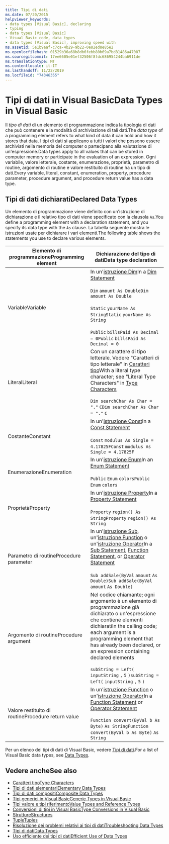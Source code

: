 ```yaml
---
title: Tipi di dati
ms.date: 07/20/2015
helpviewer_keywords:
- data types [Visual Basic], declaring
- typing
- data types [Visual Basic]
- Visual Basic code, data types
- data types [Visual Basic], improving speed with
ms.assetid: 5e1b9aaf-c7ca-4b29-9b22-0e82ed8e85e2
ms.openlocfilehash: 01529b36a68b8db6febb80b69a7bd81486a47087
ms.sourcegitcommit: 17ee6605e01ef32506f8fdc686954244ba6911de
ms.translationtype: MT
ms.contentlocale: it-IT
ms.lasthandoff: 11/22/2019
ms.locfileid: "74346355"
---
```

# <a name="data-types-in-visual-basic"></a><span data-ttu-id="c8f43-102">Tipi di dati in Visual Basic</span><span class="sxs-lookup"><span data-stu-id="c8f43-102">Data Types in Visual Basic</span></span>
<span data-ttu-id="c8f43-103">Il *tipo di dati* di un elemento di programmazione indica la tipologia di dati che può contenere e la modalità di archiviazione di tali dati.</span><span class="sxs-lookup"><span data-stu-id="c8f43-103">The *data type* of a programming element refers to what kind of data it can hold and how it stores that data.</span></span> <span data-ttu-id="c8f43-104">I tipi di dati si applicano a tutti i valori che possono essere archiviati nella memoria del computer o partecipano alla valutazione di un'espressione.</span><span class="sxs-lookup"><span data-stu-id="c8f43-104">Data types apply to all values that can be stored in computer memory or participate in the evaluation of an expression.</span></span> <span data-ttu-id="c8f43-105">Ogni variabile, valore letterale, costante, enumerazione, proprietà, parametro di routine, argomento di routine e valore restituito di routine ha un tipo di dati.</span><span class="sxs-lookup"><span data-stu-id="c8f43-105">Every variable, literal, constant, enumeration, property, procedure parameter, procedure argument, and procedure return value has a data type.</span></span>  
  
## <a name="declared-data-types"></a><span data-ttu-id="c8f43-106">Tipi di dati dichiarati</span><span class="sxs-lookup"><span data-stu-id="c8f43-106">Declared Data Types</span></span>  
 <span data-ttu-id="c8f43-107">Un elemento di programmazione viene definito con un'istruzione di dichiarazione e il relativo tipo di dati viene specificato con la clausola `As`.</span><span class="sxs-lookup"><span data-stu-id="c8f43-107">You define a programming element with a declaration statement, and you specify its data type with the `As` clause.</span></span> <span data-ttu-id="c8f43-108">La tabella seguente mostra le istruzioni usate per dichiarare i vari elementi.</span><span class="sxs-lookup"><span data-stu-id="c8f43-108">The following table shows the statements you use to declare various elements.</span></span>  
  
|<span data-ttu-id="c8f43-109">Elemento di programmazione</span><span class="sxs-lookup"><span data-stu-id="c8f43-109">Programming element</span></span>|<span data-ttu-id="c8f43-110">Dichiarazione del tipo di dati</span><span class="sxs-lookup"><span data-stu-id="c8f43-110">Data type declaration</span></span>|  
|-------------------------|---------------------------|  
|<span data-ttu-id="c8f43-111">Variable</span><span class="sxs-lookup"><span data-stu-id="c8f43-111">Variable</span></span>|<span data-ttu-id="c8f43-112">In un'[istruzione Dim](../../../../visual-basic/language-reference/statements/dim-statement.md)</span><span class="sxs-lookup"><span data-stu-id="c8f43-112">In a [Dim Statement](../../../../visual-basic/language-reference/statements/dim-statement.md)</span></span><br /><br /> <span data-ttu-id="c8f43-113">`Dim`   `amount As Double`</span><span class="sxs-lookup"><span data-stu-id="c8f43-113">`Dim`   `amount As Double`</span></span><br /><br /> <span data-ttu-id="c8f43-114">`Static`   `yourName As String`</span><span class="sxs-lookup"><span data-stu-id="c8f43-114">`Static`   `yourName As String`</span></span><br /><br /> <span data-ttu-id="c8f43-115">`Public`   `billsPaid As Decimal = 0`</span><span class="sxs-lookup"><span data-stu-id="c8f43-115">`Public`   `billsPaid As Decimal = 0`</span></span>|  
|<span data-ttu-id="c8f43-116">Literal</span><span class="sxs-lookup"><span data-stu-id="c8f43-116">Literal</span></span>|<span data-ttu-id="c8f43-117">Con un carattere di tipo letterale. Vedere "Caratteri di tipo letterale" in [Caratteri tipo](../../../../visual-basic/programming-guide/language-features/data-types/type-characters.md)</span><span class="sxs-lookup"><span data-stu-id="c8f43-117">With a literal type character; see "Literal Type Characters" in [Type Characters](../../../../visual-basic/programming-guide/language-features/data-types/type-characters.md)</span></span><br /><br /> <span data-ttu-id="c8f43-118">`Dim searchChar As Char = "."`  `C`</span><span class="sxs-lookup"><span data-stu-id="c8f43-118">`Dim searchChar As Char = "."`  `C`</span></span>|  
|<span data-ttu-id="c8f43-119">Costante</span><span class="sxs-lookup"><span data-stu-id="c8f43-119">Constant</span></span>|<span data-ttu-id="c8f43-120">In un'[istruzione Const](../../../../visual-basic/language-reference/statements/const-statement.md)</span><span class="sxs-lookup"><span data-stu-id="c8f43-120">In a [Const Statement](../../../../visual-basic/language-reference/statements/const-statement.md)</span></span><br /><br /> <span data-ttu-id="c8f43-121">`Const`   `modulus As Single = 4.17825F`</span><span class="sxs-lookup"><span data-stu-id="c8f43-121">`Const`   `modulus As Single = 4.17825F`</span></span>|  
|<span data-ttu-id="c8f43-122">Enumerazione</span><span class="sxs-lookup"><span data-stu-id="c8f43-122">Enumeration</span></span>|<span data-ttu-id="c8f43-123">In un'[istruzione Enum](../../../../visual-basic/language-reference/statements/enum-statement.md)</span><span class="sxs-lookup"><span data-stu-id="c8f43-123">In an [Enum Statement](../../../../visual-basic/language-reference/statements/enum-statement.md)</span></span><br /><br /> <span data-ttu-id="c8f43-124">`Public`   `Enum`   `colors`</span><span class="sxs-lookup"><span data-stu-id="c8f43-124">`Public`   `Enum`   `colors`</span></span>|  
|<span data-ttu-id="c8f43-125">Proprietà</span><span class="sxs-lookup"><span data-stu-id="c8f43-125">Property</span></span>|<span data-ttu-id="c8f43-126">In un'[istruzione Property](../../../../visual-basic/language-reference/statements/property-statement.md)</span><span class="sxs-lookup"><span data-stu-id="c8f43-126">In a [Property Statement](../../../../visual-basic/language-reference/statements/property-statement.md)</span></span><br /><br /> <span data-ttu-id="c8f43-127">`Property`   `region() As String`</span><span class="sxs-lookup"><span data-stu-id="c8f43-127">`Property`   `region() As String`</span></span>|  
|<span data-ttu-id="c8f43-128">Parametro di routine</span><span class="sxs-lookup"><span data-stu-id="c8f43-128">Procedure parameter</span></span>|<span data-ttu-id="c8f43-129">In un'[istruzione Sub](../../../../visual-basic/language-reference/statements/sub-statement.md), un'[istruzione Function](../../../../visual-basic/language-reference/statements/function-statement.md) o un'[istruzione Operator](../../../../visual-basic/language-reference/statements/operator-statement.md)</span><span class="sxs-lookup"><span data-stu-id="c8f43-129">In a [Sub Statement](../../../../visual-basic/language-reference/statements/sub-statement.md), [Function Statement](../../../../visual-basic/language-reference/statements/function-statement.md), or [Operator Statement](../../../../visual-basic/language-reference/statements/operator-statement.md)</span></span><br /><br /> <span data-ttu-id="c8f43-130">`Sub addSale(ByVal`   `amount`   `As Double)`</span><span class="sxs-lookup"><span data-stu-id="c8f43-130">`Sub addSale(ByVal`   `amount`   `As Double)`</span></span>|  
|<span data-ttu-id="c8f43-131">Argomento di routine</span><span class="sxs-lookup"><span data-stu-id="c8f43-131">Procedure argument</span></span>|<span data-ttu-id="c8f43-132">Nel codice chiamante; ogni argomento è un elemento di programmazione già dichiarato o un'espressione che contiene elementi dichiarati</span><span class="sxs-lookup"><span data-stu-id="c8f43-132">In the calling code; each argument is a programming element that has already been declared, or an expression containing declared elements</span></span><br /><br /> <span data-ttu-id="c8f43-133">`subString = Left(`  `inputString`  `,`   `5`  `)`</span><span class="sxs-lookup"><span data-stu-id="c8f43-133">`subString = Left(`  `inputString`  `,`   `5`  `)`</span></span>|  
|<span data-ttu-id="c8f43-134">Valore restituito di routine</span><span class="sxs-lookup"><span data-stu-id="c8f43-134">Procedure return value</span></span>|<span data-ttu-id="c8f43-135">In un'[istruzione Function](../../../../visual-basic/language-reference/statements/function-statement.md) o un'[istruzione Operator](../../../../visual-basic/language-reference/statements/operator-statement.md)</span><span class="sxs-lookup"><span data-stu-id="c8f43-135">In a [Function Statement](../../../../visual-basic/language-reference/statements/function-statement.md) or [Operator Statement](../../../../visual-basic/language-reference/statements/operator-statement.md)</span></span><br /><br /> <span data-ttu-id="c8f43-136">`Function convert(ByVal b As Byte)`   `As String`</span><span class="sxs-lookup"><span data-stu-id="c8f43-136">`Function convert(ByVal b As Byte)`   `As String`</span></span>|  
  
 <span data-ttu-id="c8f43-137">Per un elenco dei tipi di dati di Visual Basic, vedere [Tipi di dati](../../../../visual-basic/language-reference/data-types/index.md).</span><span class="sxs-lookup"><span data-stu-id="c8f43-137">For a list of Visual Basic data types, see [Data Types](../../../../visual-basic/language-reference/data-types/index.md).</span></span>  
  
## <a name="see-also"></a><span data-ttu-id="c8f43-138">Vedere anche</span><span class="sxs-lookup"><span data-stu-id="c8f43-138">See also</span></span>

- [<span data-ttu-id="c8f43-139">Caratteri tipo</span><span class="sxs-lookup"><span data-stu-id="c8f43-139">Type Characters</span></span>](../../../../visual-basic/programming-guide/language-features/data-types/type-characters.md)
- [<span data-ttu-id="c8f43-140">Tipi di dati elementari</span><span class="sxs-lookup"><span data-stu-id="c8f43-140">Elementary Data Types</span></span>](../../../../visual-basic/programming-guide/language-features/data-types/elementary-data-types.md)
- [<span data-ttu-id="c8f43-141">Tipi di dati compositi</span><span class="sxs-lookup"><span data-stu-id="c8f43-141">Composite Data Types</span></span>](../../../../visual-basic/programming-guide/language-features/data-types/composite-data-types.md)
- [<span data-ttu-id="c8f43-142">Tipi generici in Visual Basic</span><span class="sxs-lookup"><span data-stu-id="c8f43-142">Generic Types in Visual Basic</span></span>](../../../../visual-basic/programming-guide/language-features/data-types/generic-types.md)
- [<span data-ttu-id="c8f43-143">Tipi valore e tipi riferimento</span><span class="sxs-lookup"><span data-stu-id="c8f43-143">Value Types and Reference Types</span></span>](../../../../visual-basic/programming-guide/language-features/data-types/value-types-and-reference-types.md)
- [<span data-ttu-id="c8f43-144">Conversioni di tipi in Visual Basic</span><span class="sxs-lookup"><span data-stu-id="c8f43-144">Type Conversions in Visual Basic</span></span>](../../../../visual-basic/programming-guide/language-features/data-types/type-conversions.md)
- [<span data-ttu-id="c8f43-145">Strutture</span><span class="sxs-lookup"><span data-stu-id="c8f43-145">Structures</span></span>](../../../../visual-basic/programming-guide/language-features/data-types/structures.md)
- [<span data-ttu-id="c8f43-146">Tuple</span><span class="sxs-lookup"><span data-stu-id="c8f43-146">Tuples</span></span>](tuples.md)
- [<span data-ttu-id="c8f43-147">Risoluzione dei problemi relativi ai tipi di dati</span><span class="sxs-lookup"><span data-stu-id="c8f43-147">Troubleshooting Data Types</span></span>](../../../../visual-basic/programming-guide/language-features/data-types/troubleshooting-data-types.md)
- [<span data-ttu-id="c8f43-148">Tipi di dati</span><span class="sxs-lookup"><span data-stu-id="c8f43-148">Data Types</span></span>](../../../../visual-basic/language-reference/data-types/index.md)
- [<span data-ttu-id="c8f43-149">Uso efficiente dei tipi di dati</span><span class="sxs-lookup"><span data-stu-id="c8f43-149">Efficient Use of Data Types</span></span>](../../../../visual-basic/programming-guide/language-features/data-types/efficient-use-of-data-types.md)
